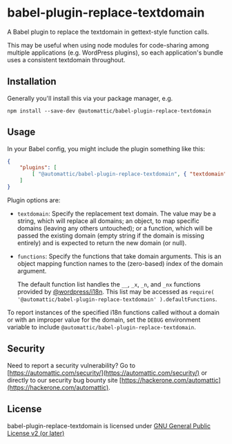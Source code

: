 # babel-plugin-replace-textdomain

A Babel plugin to replace the textdomain in gettext-style function calls.

This may be useful when using node modules for code-sharing among multiple applications (e.g. WordPress plugins), so each application's bundle uses a consistent textdomain throughout.

## Installation

Generally you'll install this via your package manager, e.g.

```
npm install --save-dev @automattic/babel-plugin-replace-textdomain
```

## Usage

In your Babel config, you might include the plugin something like this:
```json
{
	"plugins": [
		[ "@automattic/babel-plugin-replace-textdomain", { "textdomain": "new-domain" } ]
	]
}
```

Plugin options are:

- `textdomain`: Specify the replacement text domain. The value may be a string, which will replace all domains; an object, to map specific domains (leaving any others untouched); or a function, which will be passed the existing domain (empty string if the domain is missing entirely) and is expected to return the new domain (or null).
- `functions`: Specify the functions that take domain arguments. This is an object mapping function names to the (zero-based) index of the domain argument.

  The default function list handles the `__`, `_x`, `_n`, and `_nx` functions provided by [@wordpress/i18n]. This list may be accessed as `require( '@automattic/babel-plugin-replace-textdomain' ).defaultFunctions`.

To report instances of the specified i18n functions called without a domain or with an improper value for the domain, set the `DEBUG` environment variable to include `@automattic/babel-plugin-replace-textdomain`.

## Security

Need to report a security vulnerability? Go to [https://automattic.com/security/](https://automattic.com/security/) or directly to our security bug bounty site [https://hackerone.com/automattic](https://hackerone.com/automattic).

## License

babel-plugin-replace-textdomain is licensed under [GNU General Public License v2 (or later)](./LICENSE.txt)

[@wordpress/i18n]: https://www.npmjs.com/package/@wordpress/i18n
